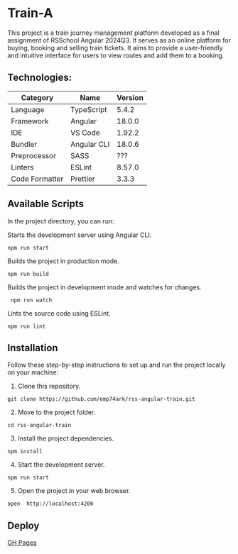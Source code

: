 # Train-A

This project is a train journey management platform developed as a final assignment of RSSchool Angular 2024Q3. It serves as an online platform for buying, booking and selling train tickets. It aims to provide a user-friendly and intuitive interface for users to view routes and add them to a booking.

## Technologies:

| **Category** |       **Name**        | **Version** |
|--------------|-----------------------|-------------|
| Language     | TypeScript            | 5.4.2       |
| Framework    | Angular               | 18.0.0      |
| IDE          | VS Code               | 1.92.2      |
| Bundler      | Angular CLI           | 18.0.6      |
| Preprocessor | SASS                  | ???         |
| Linters      | ESLint                | 8.57.0      |
| Code Formatter | Prettier              | 3.3.3       |

## Available Scripts
In the project directory, you can run:

Starts the development server using Angular CLI.
```shell
npm run start
```

Builds the project in production mode.
```shell
npm run build
```

Builds the project in development mode and watches for changes.
```shell
 npm run watch
```

Lints the source code using ESLint.
```shell
npm run lint
```

## Installation

Follow these step-by-step instructions to set up and run the project locally on your machine:

1. Clone this repository.
```shell
git clone https://github.com/emp74ark/rss-angular-train.git
```

2. Move to the project folder.
```shell
cd rss-angular-train 
```

3. Install the project dependencies.
```shell
npm install 
```

4. Start the development server.
```shell
npm run start 
```

5. Open the project in your web browser.
```shell
open  http://localhost:4200
```

## Deploy
[GH Pages](https://emp74ark.github.io/rss-angular-train/)
